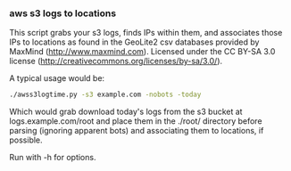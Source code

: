 ### aws s3 logs to locations

This script grabs your s3 logs, finds IPs within them, and associates those IPs to locations as found in the GeoLite2 csv databases provided by MaxMind (http://www.maxmind.com). Licensed under the CC BY-SA 3.0 license (http://creativecommons.org/licenses/by-sa/3.0/).

A typical usage would be:

```bash
./awss3logtime.py -s3 example.com -nobots -today
```

Which would grab download today's logs from the s3 bucket at logs.example.com/root and place them in the ./root/ directory before parsing (ignoring apparent bots) and associating them to locations, if possible.

Run with -h for options.
